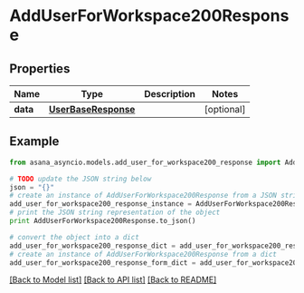 # AddUserForWorkspace200Response


## Properties

Name | Type | Description | Notes
------------ | ------------- | ------------- | -------------
**data** | [**UserBaseResponse**](UserBaseResponse.md) |  | [optional] 

## Example

```python
from asana_asyncio.models.add_user_for_workspace200_response import AddUserForWorkspace200Response

# TODO update the JSON string below
json = "{}"
# create an instance of AddUserForWorkspace200Response from a JSON string
add_user_for_workspace200_response_instance = AddUserForWorkspace200Response.from_json(json)
# print the JSON string representation of the object
print AddUserForWorkspace200Response.to_json()

# convert the object into a dict
add_user_for_workspace200_response_dict = add_user_for_workspace200_response_instance.to_dict()
# create an instance of AddUserForWorkspace200Response from a dict
add_user_for_workspace200_response_form_dict = add_user_for_workspace200_response.from_dict(add_user_for_workspace200_response_dict)
```
[[Back to Model list]](../README.md#documentation-for-models) [[Back to API list]](../README.md#documentation-for-api-endpoints) [[Back to README]](../README.md)


